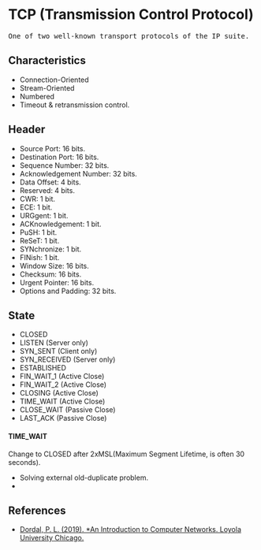 # TCP (Transmission Control Protocol)
<pre>
One of two well-known transport protocols of the IP suite.
</pre>
## Characteristics
- Connection-Oriented
- Stream-Oriented
- Numbered
- Timeout & retransmission control.
## Header
- Source Port: 16 bits.
- Destination Port: 16 bits.
- Sequence Number: 32 bits.
- Acknowledgement Number: 32 bits.
- Data Offset: 4 bits.
- Reserved: 4 bits.
- CWR: 1 bit.
- ECE: 1 bit.
- URGgent: 1 bit.
- ACKnowledgement: 1 bit.
- PuSH: 1 bit.
- ReSeT: 1 bit.
- SYNchronize: 1 bit.
- FINish: 1 bit.
- Window Size: 16 bits.
- Checksum: 16 bits.
- Urgent Pointer: 16 bits.
- Options and Padding: 32 bits.
## State
- CLOSED
- LISTEN (Server only)
- SYN_SENT (Client only)
- SYN_RECEIVED (Server only)
- ESTABLISHED
- FIN_WAIT_1 (Active Close)
- FIN_WAIT_2 (Active Close)
- CLOSING (Active Close)
- TIME_WAIT (Active Close)
- CLOSE_WAIT (Passive Close)
- LAST_ACK (Passive Close)
#### TIME_WAIT
Change to CLOSED after 2xMSL(Maximum Segment Lifetime, is often 30 seconds).
- Solving external old-duplicate problem.
- 
## References
- [Dordal, P. L. (2019). *An Introduction to Computer Networks. Loyola University Chicago.](http://intronetworks.luc.edu)